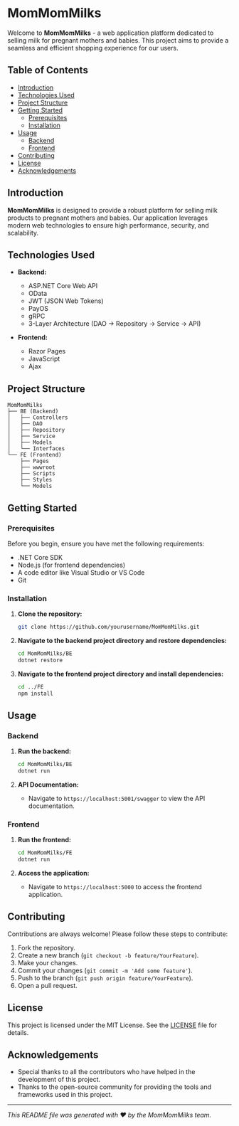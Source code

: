 
# MomMomMilks

Welcome to **MomMomMilks** - a web application platform dedicated to selling milk for pregnant mothers and babies. This project aims to provide a seamless and efficient shopping experience for our users.

## Table of Contents

- [Introduction](#introduction)
- [Technologies Used](#technologies-used)
- [Project Structure](#project-structure)
- [Getting Started](#getting-started)
  - [Prerequisites](#prerequisites)
  - [Installation](#installation)
- [Usage](#usage)
  - [Backend](#backend)
  - [Frontend](#frontend)
- [Contributing](#contributing)
- [License](#license)
- [Acknowledgements](#acknowledgements)

## Introduction

**MomMomMilks** is designed to provide a robust platform for selling milk products to pregnant mothers and babies. Our application leverages modern web technologies to ensure high performance, security, and scalability.

## Technologies Used

- **Backend:**
  - ASP.NET Core Web API
  - OData
  - JWT (JSON Web Tokens)
  - PayOS
  - gRPC
  - 3-Layer Architecture (DAO -> Repository -> Service -> API)

- **Frontend:**
  - Razor Pages
  - JavaScript
  - Ajax

## Project Structure

```
MomMomMilks
├── BE (Backend)
│   ├── Controllers
│   ├── DAO
│   ├── Repository
│   ├── Service
│   ├── Models
│   └── Interfaces
└── FE (Frontend)
    ├── Pages
    ├── wwwroot
    ├── Scripts
    ├── Styles
    └── Models
```

## Getting Started

### Prerequisites

Before you begin, ensure you have met the following requirements:
- .NET Core SDK
- Node.js (for frontend dependencies)
- A code editor like Visual Studio or VS Code
- Git

### Installation

1. **Clone the repository:**

    ```bash
    git clone https://github.com/yourusername/MomMomMilks.git
    ```

2. **Navigate to the backend project directory and restore dependencies:**

    ```bash
    cd MomMomMilks/BE
    dotnet restore
    ```

3. **Navigate to the frontend project directory and install dependencies:**

    ```bash
    cd ../FE
    npm install
    ```

## Usage

### Backend

1. **Run the backend:**

    ```bash
    cd MomMomMilks/BE
    dotnet run
    ```

2. **API Documentation:**
   - Navigate to `https://localhost:5001/swagger` to view the API documentation.

### Frontend

1. **Run the frontend:**

    ```bash
    cd MomMomMilks/FE
    dotnet run
    ```

2. **Access the application:**
   - Navigate to `https://localhost:5000` to access the frontend application.

## Contributing

Contributions are always welcome! Please follow these steps to contribute:

1. Fork the repository.
2. Create a new branch (`git checkout -b feature/YourFeature`).
3. Make your changes.
4. Commit your changes (`git commit -m 'Add some feature'`).
5. Push to the branch (`git push origin feature/YourFeature`).
6. Open a pull request.

## License

This project is licensed under the MIT License. See the [LICENSE](LICENSE) file for details.

## Acknowledgements

- Special thanks to all the contributors who have helped in the development of this project.
- Thanks to the open-source community for providing the tools and frameworks used in this project.

---

*This README file was generated with ❤️ by the MomMomMilks team.*
```
